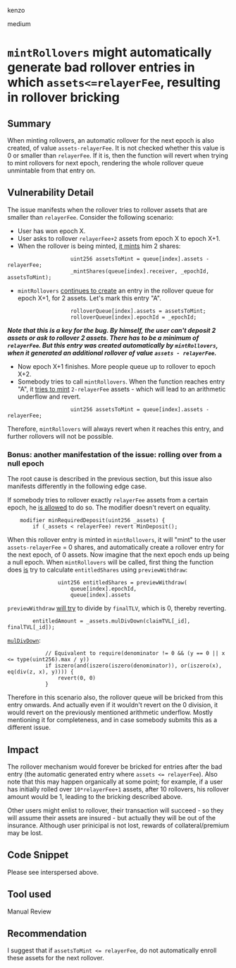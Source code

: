 kenzo

medium

# `mintRollovers` might automatically generate bad rollover entries in which `assets<=relayerFee`, resulting in rollover bricking

## Summary
When minting rollovers, an automatic rollover for the next epoch is also created, of value `assets-relayerFee`.
It is not checked whether this value is 0 or smaller than `relayerFee`.
If it is, then the function will revert when trying to mint rollovers for next epoch,
rendering the whole rollover queue unmintable from that entry on.

## Vulnerability Detail
The issue manifests when the rollover tries to rollover assets that are smaller than `relayerFee`.
Consider the following scenario:
- User has won epoch X.
- User asks to rollover `relayerFee+2` assets from epoch X to epoch X+1.
- When the rollover is being minted, [it mints](https://github.com/sherlock-audit/2023-03-Y2K/blob/main/Earthquake/src/v2/Carousel/Carousel.sol#L436) him 2 shares:
```solidity
                    uint256 assetsToMint = queue[index].assets - relayerFee;
                    _mintShares(queue[index].receiver, _epochId, assetsToMint);
```
- `mintRollovers` [continues to create](https://github.com/sherlock-audit/2023-03-Y2K/blob/main/Earthquake/src/v2/Carousel/Carousel.sol#L444) an entry in the rollover queue for epoch X+1, for 2 assets. Let's mark this entry "A".
```solidity
                    rolloverQueue[index].assets = assetsToMint;
                    rolloverQueue[index].epochId = _epochId;
```
 **_Note that this is a key for the bug. By himself, the user can't deposit 2 assets or ask to rollover 2 assets. There has to be a minimum of `relayerFee`. But this entry was created automatically by `mintRollovers`, when it generated an additional rollover of value `assets - relayerFee`._**
- Now epoch X+1 finishes. More people queue up to rollover to epoch X+2.
- Somebody tries to call `mintRollovers`. When the function reaches entry "A", it [tries to mint](https://github.com/sherlock-audit/2023-03-Y2K/blob/main/Earthquake/src/v2/Carousel/Carousel.sol#L436) `2-relayerFee` assets - which will lead to an arithmetic underflow and revert.
```solidity
                    uint256 assetsToMint = queue[index].assets - relayerFee;
```
Therefore, `mintRollovers` will always revert when it reaches this entry,
and further rollovers will not be possible.

### Bonus: another manifestation of the issue: rolling over from a null epoch
The root cause is described in the previous section, but this issue also manifests differently in the following edge case.

If somebody tries to rollover exactly `relayerFee` assets from a certain epoch, he [is allowed]((https://github.com/sherlock-audit/2023-03-Y2K/blob/main/Earthquake/src/v2/Carousel/Carousel.sol#L740)) to do so. The modifier doesn't revert on equality.
```solidity
    modifier minRequiredDeposit(uint256 _assets) {
        if (_assets < relayerFee) revert MinDeposit();
```
When this rollover entry is minted in `mintRollovers`, it will "mint" to the user `assets-relayerFee` = 0 shares, and automatically create a rollover entry for the next epoch, of 0 assets.
Now imagine that the next epoch ends up being a null epoch.
When `mintRollovers` will be called, first thing the function does [is](https://github.com/sherlock-audit/2023-03-Y2K/blob/main/Earthquake/src/v2/Carousel/Carousel.sol#L396) try to calculate `entitledShares` using `previewWithdraw`:
```solidity
                uint256 entitledShares = previewWithdraw(
                    queue[index].epochId,
                    queue[index].assets
```
`previewWithdraw` [will try](https://github.com/sherlock-audit/2023-03-Y2K/blob/main/Earthquake/src/v2/VaultV2.sol#L366) to divide by `finalTLV`, which is 0, thereby reverting.
```solidity
        entitledAmount = _assets.mulDivDown(claimTVL[_id], finalTVL[_id]);
```
[`mulDivDown`](https://github.com/transmissions11/solmate/blob/main/src/utils/FixedPointMathLib.sol#L44):
```solidity
            // Equivalent to require(denominator != 0 && (y == 0 || x <= type(uint256).max / y))
            if iszero(and(iszero(iszero(denominator)), or(iszero(x), eq(div(z, x), y)))) {
                revert(0, 0)
            }
```
Therefore in this scenario also, the rollover queue will be bricked from this entry onwards.
And actually even if it wouldn't revert on the 0 division, it would revert on the previously mentioned arithmetic underflow.
Mostly mentioning it for completeness, and in case somebody submits this as a different issue.

## Impact
The rollover mechanism would forever be bricked for entries after the bad entry (the automatic generated entry where `assets <= relayerFee`).
Also note that this may happen organically at some point; for example, if a user has initially rolled over `10*relayerFee+1` assets, after 10 rollovers, his rollover amount would be 1, leading to the bricking described above.

Other users might enlist to rollover, their transaction will succeed - so they will assume their assets are insured - but actually they will be out of the insurance.
Although user prinicipal is not lost, rewards of collateral/premium may be lost.

## Code Snippet
Please see interspersed above.

## Tool used

Manual Review

## Recommendation
I suggest that if `assetsToMint <= relayerFee`, do not automatically enroll these assets for the next rollover.